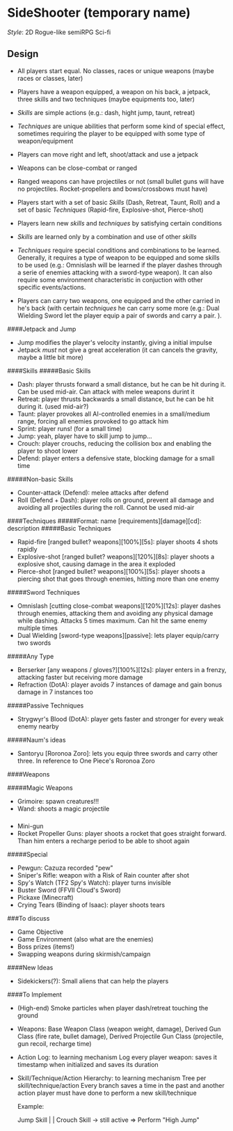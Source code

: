 SideShooter (temporary name)
===========

*Style*: 2D Rogue-like semiRPG Sci-fi

Design
------
- All players start equal. No classes, races or unique weapons (maybe races or classes, later)
- Players have a weapon equipped, a weapon on his back, a jetpack, three skills and two techniques (maybe equipments too, later)
- _Skills_ are simple actions (e.g.: dash, hight jump, taunt, retreat)
- _Techniques_ are unique abilities that perform some kind of special effect, sometimes requiring the player to be equipped with some type of weapon/equipment

- Players can move right and left, shoot/attack and use a jetpack
- Weapons can be close-combat or ranged
- Ranged weapons can have projectiles or not (small bullet guns will have no projectiles. Rocket-propellers and bows/crossbows must have)

- Players start with a set of basic _Skills_ (Dash, Retreat, Taunt, Roll) and a set of basic _Techniques_ (Rapid-fire, Explosive-shot, Pierce-shot)
- Players learn new _skills_ and _techniques_ by satisfying certain conditions
- _Skills_ are learned only by a combination and use of other _skills_
- _Techniques_ require special conditions and combinations to be learned. Generally, it requires a type of weapon to be equipped and some skills to be used (e.g.: Omnislash will be learned if the player dashes through a serie of enemies attacking with a sword-type weapon). It can also require some environment characteristic in conjuction with other specific events/actions.

- Players can carry two weapons, one equipped and the other carried in he's back (with certain _techniques_ he can carry some more (e.g.: Dual Wielding Sword let the player equip a pair of swords and carry a pair. ).

####Jetpack and Jump
- Jump modifies the player's velocity instantly, giving a initial impulse
- Jetpack _must_ not give a great acceleration (it can cancels the gravity, maybe a little bit more)

####Skills
#####Basic Skills
- Dash: player thrusts forward a small distance, but he can be hit during it. Can be used mid-air. Can attack with melee weapons durint it
- Retreat: player thrusts backwards a small distance, but he can be hit during it. (used mid-air?)
- Taunt: player provokes all AI-controlled enemies in a small/medium range, forcing all enemies provoked to go attack him
- Sprint: player runs! (for a small time)
- Jump: yeah, player have to skill jump to jump...
- Crouch: player crouchs, reducing the collision box and enabling the player to shoot lower
- Defend: player enters a defensive state, blocking damage for a small time

#####Non-basic Skills
- Counter-attack (Defend): melee attacks after defend
- Roll (Defend + Dash): player rolls on ground, prevent all damage and avoiding all projectiles during the roll. Cannot be used mid-air


####Techniques
#####Format: name \[requirements\]\[damage\]\[cd\]: description
#####Basic Techniques
- Rapid-fire \[ranged bullet? weapons\]\[100%\]\[5s\]: player shoots 4 shots rapidly
- Explosive-shot \[ranged bullet? weapons\]\[120%\]\[8s\]: player shoots a explosive shot, causing damage in the area it exploded
- Pierce-shot \[ranged bullet? weapons\]\[100%\]\[5s\]: player shoots a piercing shot that goes through enemies, hitting more than one enemy

#####Sword Techniques
- Omnislash \[cutting close-combat weapons\]\[120%\]\[12s\]: player dashes through enemies, attacking them and avoiding any physical damage while dashing. Attacks 5 times maximum. Can hit the same enemy multiple times
- Dual Wielding \[sword-type weapons\]\[passive\]: lets player equip/carry two swords

#####Any Type
- Berserker \[any weapons / gloves?\]\[100%\]\[12s\]: player enters in a frenzy, attacking faster but receiving more damage
- Refraction (DotA): player avoids 7 instances of damage and gain bonus damage in 7 instances too

#####Passive Techniques
- Strygwyr's Blood (DotA): player gets faster and stronger for every weak enemy nearby

#####Naum's ideas
- Santoryu \[Roronoa Zoro\]: lets you equip three swords and carry other three. In reference to One Piece's Roronoa Zoro

####Weapons

#####Magic Weapons
- Grimoire: spawn creatures!!!
- Wand: shoots a magic projectile

#####
- Mini-gun
- Rocket Propeller Guns: player shoots a rocket that goes straight forward. Than him enters a recharge period to be able to shoot again

#####Special
- Pewgun: Cazuza recorded "pew"
- Sniper's Rifle: weapon with a Risk of Rain counter after shot
- Spy's Watch (TF2 Spy's Watch): player turns invisible
- Buster Sword (FFVII Cloud's Sword)
- Pickaxe (Minecraft)
- Crying Tears (Binding of Isaac): player shoots tears

###To discuss
- Game Objective
- Game Environment (also what are the enemies)
- Boss prizes (items!)
- Swapping weapons during skirmish/campaign

####New Ideas
- Sidekickers(?): Small aliens that can help the players

####To Implement
- (High-end) Smoke particles when player dash/retreat touching the ground
- Weapons: Base Weapon Class (weapon weight, damage), Derived Gun Class (fire rate, bullet damage), Derived Projectile Gun Class (projectile, gun recoil, recharge time)
- Action Log: to learning mechanism
    Log every player weapon: saves it timestamp when initialized and saves its duration
- Skill/Technique/Action Hierarchy: to learning mechanism
    Tree per skill/technique/action
    Every branch saves a time in the past and another action player must have done to perform a new skill/technique

    Example:

    Jump Skill
    |
    |
    Crouch Skill -> still active => Perform "High Jump"

